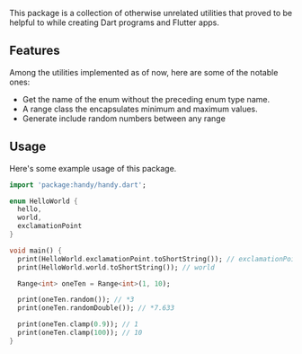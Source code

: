 This package is a collection of otherwise unrelated utilities that proved
to be helpful to while creating Dart programs and Flutter apps.

## Features

Among the utilities implemented as of now, here are some of the notable ones:

* Get the name of the enum without the preceding enum type name.
* A range class the encapsulates minimum and maximum values.
* Generate include random numbers between any range 

## Usage

Here's some example usage of this package.

```dart
import 'package:handy/handy.dart';

enum HelloWorld {
  hello,
  world,
  exclamationPoint
}

void main() {
  print(HelloWorld.exclamationPoint.toShortString()); // exclamationPoint
  print(HelloWorld.world.toShortString()); // world

  Range<int> oneTen = Range<int>(1, 10);

  print(oneTen.random()); // *3
  print(oneTen.randomDouble()); // *7.633

  print(oneTen.clamp(0.9)); // 1
  print(oneTen.clamp(100)); // 10
}
```